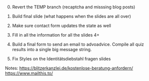 0. Revert the TEMP branch (recaptcha and misssing blog posts)

1. Build final slide (what happens when the slides are all over)
2. Make sure contact form updates the state as well
3. Fill in all the information for all the slides 4+
4. Build a final form to send an email to advoadvice. Compile all quiz results into a single big message string.
5. Fix Styles on the Identitätsdiebstahl fragen slides

Notes:
https://blitzerkanzlei.de/kostenlose-beratung-anfordern/
https://www.mailthis.to/

